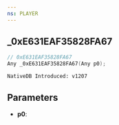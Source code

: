 ```yaml
---
ns: PLAYER
---
```

## _0xE631EAF35828FA67

```c
// 0xE631EAF35828FA67
Any _0xE631EAF35828FA67(Any p0);
```

```
NativeDB Introduced: v1207
```

## Parameters
* **p0**:
